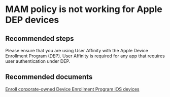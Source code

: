 <properties 
    pageTitle="MAM policy is not working for Apple DEP devices"
    description="MAM policy is not working for Apple DEP devices"
    service="microsoft.intune"
    resource="intune"
    authors="JordanWallach"
    displayOrder="5"
    selfHelpType="resource"
    supportTopicIds=""
    resourceTags="mam"
    productPesIds=""
    cloudEnvironments="public"
 />

# MAM policy is not working for Apple DEP devices

## **Recommended steps**
Please ensure that you are using User Affinity with the Apple Device Enrollment Program (DEP). User Affinity is required for any app that requires user authentication under DEP.

## **Recommended documents**

[Enroll corporate-owned Device Enrollment Program iOS devices](https://docs.microsoft.com/intune/deploy-use/ios-device-enrollment-program-in-microsoft-intune)
